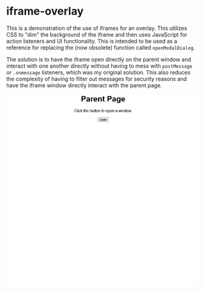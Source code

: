 # iframe-overlay

This is a demonstration of the use of iframes for an overlay. This utilizes CSS to "dim" the background of the iframe and then uses JavaScript for action listeners and UI functionality. This is intended to be used as a reference for replacing the (now obsolete) function called `openModalDialog`.

The solution is to have the iframe open directly on the parent window and interact with one another directly without having to mess with `postMessage` or `.onmessage` listeners, which was my original solution. This also reduces the complexity of having to filter out messages for security reasons and have the iframe window directly interact with the parent page.

![iframe overlay demo](/iframe-overlay.gif)
